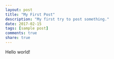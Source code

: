 ```yaml
---
layout: post
title: "My First Post"
description: "My first try to post something."
date: 2017-02-15
tags: [sample post]
comments: true
share: true
---
```


Hello world!